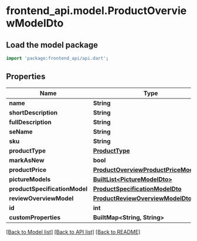 # frontend_api.model.ProductOverviewModelDto

## Load the model package
```dart
import 'package:frontend_api/api.dart';
```

## Properties
Name | Type | Description | Notes
------------ | ------------- | ------------- | -------------
**name** | **String** |  | [optional] 
**shortDescription** | **String** |  | [optional] 
**fullDescription** | **String** |  | [optional] 
**seName** | **String** |  | [optional] 
**sku** | **String** |  | [optional] 
**productType** | [**ProductType**](ProductType.md) |  | [optional] 
**markAsNew** | **bool** |  | [optional] 
**productPrice** | [**ProductOverviewProductPriceModelDto**](ProductOverviewProductPriceModelDto.md) |  | [optional] 
**pictureModels** | [**BuiltList&lt;PictureModelDto&gt;**](PictureModelDto.md) |  | [optional] 
**productSpecificationModel** | [**ProductSpecificationModelDto**](ProductSpecificationModelDto.md) |  | [optional] 
**reviewOverviewModel** | [**ProductReviewOverviewModelDto**](ProductReviewOverviewModelDto.md) |  | [optional] 
**id** | **int** |  | [optional] 
**customProperties** | **BuiltMap&lt;String, String&gt;** |  | [optional] 

[[Back to Model list]](../README.md#documentation-for-models) [[Back to API list]](../README.md#documentation-for-api-endpoints) [[Back to README]](../README.md)


